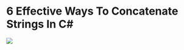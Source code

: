 # 6 Effective Ways To Concatenate Strings In C#

<img src="https://www.c-sharpcorner.com/article/6-effective-ways-to-concatenate-strings-in-c-sharp-and-net-core/Images/6-Effective-Ways-Concatenate-String-Csharp.jpg"/>
